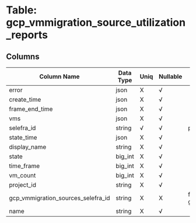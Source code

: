 # Table: gcp_vmmigration_source_utilization_reports

## Columns 

|  Column Name   |  Data Type  | Uniq | Nullable | Description | 
|  ----  | ----  | ----  | ----  | ---- | 
| error | json | X | √ |  | 
| create_time | json | X | √ |  | 
| frame_end_time | json | X | √ |  | 
| vms | json | X | √ |  | 
| selefra_id | string | √ | √ | primary keys value md5 | 
| state_time | json | X | √ |  | 
| display_name | string | X | √ |  | 
| state | big_int | X | √ |  | 
| time_frame | big_int | X | √ |  | 
| vm_count | big_int | X | √ |  | 
| project_id | string | X | √ |  | 
| gcp_vmmigration_sources_selefra_id | string | X | X | fk to gcp_vmmigration_sources.selefra_id | 
| name | string | X | √ |  | 


